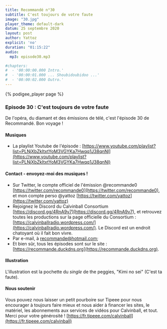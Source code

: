 ```yaml
---
title: Recommandé n°30
subtitle: C'est toujours de votre faute
image: "30.jpg"
player_theme: default-dark
datum: 25 septembre 2020
layout: post
author: Yattoz
explicit: 'no'
duration: "01:15:22"
audio:
  mp3: episode30.mp3

#chapters:
#  - '00:00:00.000 Intro.'
#  - '00:00:01.000 ... Shoubidoubidoo ...'
#  - '00:00:02.000 Outro.'
---
```


{% podigee_player page %}

### Episode 30 : C'est toujours de votre faute

De l'opéra, du diamant et des émissions de télé, c'est l'épisode 30 de Recommandé. Bon voyage !

#### Musiques

  * La playlist Youtube de l'épisode : [https://www.youtube.com/playlist?list=PLNjXbZkItxtYoM3VGYKa7Hwqq1J38qnNl](https://www.youtube.com/playlist?list=PLNjXbZkItxtYoM3VGYKa7Hwqq1J38qnNl)


#### Contact - envoyez-moi des musiques !

- Sur Twitter, le compte officiel de l'émission @recommande0 [https://twitter.com/recommande0](https://twitter.com/recommande0), et mon compte perso @yattoz [https://twitter.com/yattoz](https://twitter.com/yattoz)
- Rejoignez le Discord du Calvinball Consortium [https://discord.gg/4RnA9v7](https://discord.gg/4RnA9v7), et retrouvez toutes les productions sur la page officielle du Consortium : [https://calvinballradio.wordpress.com/](https://calvinballradio.wordpress.com/). Le Discord est un endroit chatoyant où il fait bon vivre.
- Par e-mail, à recommande@hotmail.com;
- Et bien sûr, tous les épisodes sont sur le site : [https://recommande.duckdns.org](https://recommande.duckdns.org).


#### Illustration

L'illustration est la pochette du *single* de the peggies, "Kimi no sei" (C'est ta faute).

#### Nous soutenir 

Vous pouvez nous laisser un petit pourboire sur Tipeee pour nous encourager à toujours faire mieux et nous aider à financer les sites, le matériel, les abonnements aux services de vidéos pour Calvinball, et tout. Merci pour votre générosité ! [https://fr.tipeee.com/calvinball](https://fr.tipeee.com/calvinball)

